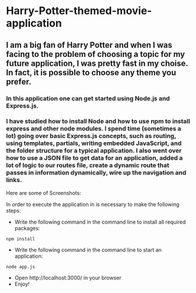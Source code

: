 # Harry-Potter-themed-movie-application

## I am a big fan of Harry Potter and when I was facing to the problem of choosing a topic for my future application, I was pretty fast in my choise. In fact, it is possible to choose any theme you prefer.

### In this application one can get started using Node.js and Express.js. 

### I have studied how to install Node and how to use npm to install express and other node modules. I spend time (sometimes a lot) going over basic Express.js concepts, such as routing, using templates, partials, writing embedded JavaScript, and the folder structure for a typical application. I also went over how to use a JSON file to get data for an application, added a lot of logic to our routes file, create a dynamic route that passes in information dynamically, wire up the navigation and links.

Here are some of Screenshots:


In order to execute the application in is necessary to make the following steps:

- Write the following command in the command line to install all required packages:
```
npm install
```
- Write the following command in the command line to start an application:
```
node app.js
```
- Open  http://localhost:3000/ in your browser
- Enjoy!
